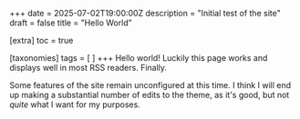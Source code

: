 +++
date = 2025-07-02T19:00:00Z
description = "Initial test of the site"
draft = false
title = "Hello World"

[extra]
toc = true

[taxonomies]
tags = [
]
+++
Hello world! Luckily this page works and displays well in most RSS readers. Finally.

<!-- more -->

Some features of the site remain unconfigured at this time. I think I will end up making a substantial number of edits to the theme, as it's good, but not *quite* what I want for my purposes.
